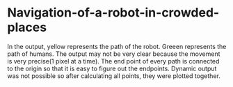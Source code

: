# Navigation-of-a-robot-in-crowded-places
In the output, yellow represents the path of the robot. Greeen represents the path of humans.
The output may not be very clear because the movement is very precise(1 pixel at a time).
The end point of every path is connected to the origin so that it is easy to figure out the endpoints.
Dynamic output was not possible so after calculating all points, they were plotted together.
